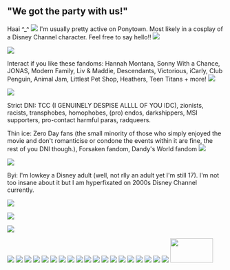 ## "We got the party with us!"
Haai ^_^ ![](https://files.catbox.moe/rzu6y0.gif) I'm usually pretty active on Ponytown. Most likely in a cosplay of a Disney Channel character. Feel free to say hello!! ![](https://files.catbox.moe/s8zi57.gif)

![](https://files.catbox.moe/hhu10n.gif)

Interact if you like these fandoms: Hannah Montana, Sonny With a Chance, JONAS, Modern Family, Liv & Maddie, Descendants, Victorious, iCarly, Club Penguin, Animal Jam, Littlest Pet Shop, Heathers, Teen Titans + more! ![](https://files.catbox.moe/f1ok3t.gif)

![](https://files.catbox.moe/hhu10n.gif)

Strict DNI: TCC (I GENUINELY DESPISE ALLLL OF YOU IDC), zionists, racists, transphobes, homophobes, (pro) endos, darkshippers, MSI supporters, pro-contact harmful paras, radqueers.

Thin ice: Zero Day fans (the small minority of those who simply enjoyed the movie and don't romanticise or condone the events within it are fine, the rest of you DNI though.), Forsaken fandom, Dandy's World fandom  ![](https://files.catbox.moe/gkoxo0.gif)

![](https://files.catbox.moe/hhu10n.gif)

Byi: I'm lowkey a Disney adult (well, not rlly an adult yet I'm still 17). I'm not too insane about it but I am hyperfixated on 2000s Disney Channel currently.

![](https://files.catbox.moe/hhu10n.gif)

![](https://komarev.com/ghpvc/?username=hannuhmontanuh&color=ff6eaf&style=plastic&label=cool+people&abbreviated=true)

![](https://files.catbox.moe/hhu10n.gif)

![](https://files.catbox.moe/8cxl7d.png) ![](https://files.catbox.moe/n6sx2j.gif) ![](https://files.catbox.moe/if4g15.png) ![](https://files.catbox.moe/cwsg3r.gif) ![](https://files.catbox.moe/1zx6c0.gif) ![](https://files.catbox.moe/27yxzc.gif) ![](https://files.catbox.moe/g9y0el.gif) ![](https://files.catbox.moe/m0iqvm.gif) ![](https://files.catbox.moe/7owoia.gif) ![](https://files.catbox.moe/ylppjt.gif) ![](https://files.catbox.moe/dw6hof.gif) ![](https://files.catbox.moe/7kxbsz.gif) ![](https://files.catbox.moe/ht9adh.png) ![](https://files.catbox.moe/2uimad.png) ![](https://files.catbox.moe/dt2zz2.gif) ![](https://files.catbox.moe/rubbtx.gif) ![](https://files.catbox.moe/mxhatz.gif) ![](https://files.catbox.moe/qbr7n3.gif) ![](https://files.catbox.moe/xleg74.gif) <img src="https://files.catbox.moe/zp5owd.webp" width ="99" height ="56">

